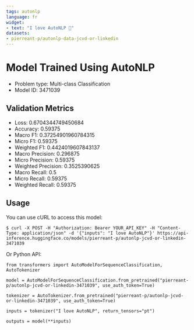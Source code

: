 ```yaml
---
tags: autonlp
language: fr
widget:
- text: "I love AutoNLP 🤗"
datasets:
- pierreant-p/autonlp-data-jcvd-or-linkedin
---
```


# Model Trained Using AutoNLP

- Problem type: Multi-class Classification
- Model ID: 3471039

## Validation Metrics

- Loss: 0.6704344749450684
- Accuracy: 0.59375
- Macro F1: 0.37254901960784315
- Micro F1: 0.59375
- Weighted F1: 0.4424019607843137
- Macro Precision: 0.296875
- Micro Precision: 0.59375
- Weighted Precision: 0.3525390625
- Macro Recall: 0.5
- Micro Recall: 0.59375
- Weighted Recall: 0.59375


## Usage

You can use cURL to access this model:

```
$ curl -X POST -H "Authorization: Bearer YOUR_API_KEY" -H "Content-Type: application/json" -d '{"inputs": "I love AutoNLP"}' https://api-inference.huggingface.co/models/pierreant-p/autonlp-jcvd-or-linkedin-3471039
```

Or Python API:

```
from transformers import AutoModelForSequenceClassification, AutoTokenizer

model = AutoModelForSequenceClassification.from_pretrained("pierreant-p/autonlp-jcvd-or-linkedin-3471039", use_auth_token=True)

tokenizer = AutoTokenizer.from_pretrained("pierreant-p/autonlp-jcvd-or-linkedin-3471039", use_auth_token=True)

inputs = tokenizer("I love AutoNLP", return_tensors="pt")

outputs = model(**inputs)
```